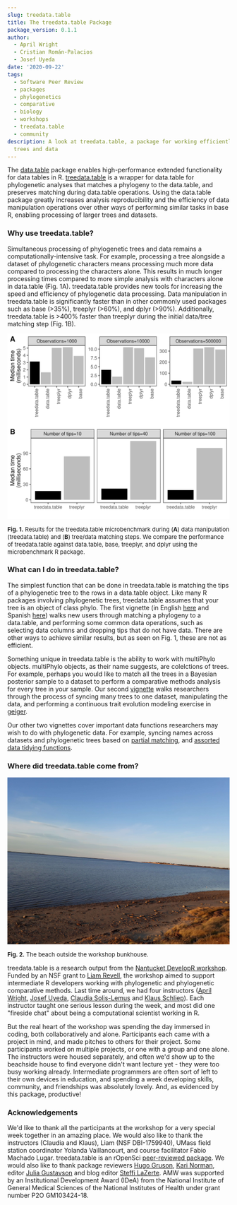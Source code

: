 ```yaml
---
slug: treedata.table
title: The treedata.table Package
package_version: 0.1.1
author:
  - April Wright
  - Cristian Román-Palacios
  - Josef Uyeda
date: '2020-09-22'
tags:
  - Software Peer Review
  - packages
  - phylogenetics
  - comparative
  - biology
  - workshops
  - treedata.table
  - community
description: A look at treedata.table, a package for working efficiently with phylogenetic
  trees and data
---
```


The [data.table](http://r-datatable.com/) package enables high-performance extended functionality for data tables in R. [treedata.table](https://ropensci.github.io/treedata.table/) is a wrapper
for data.table for phylogenetic analyses that matches a phylogeny to the data.table, and preserves matching during data.table operations.
Using the data.table package greatly increases analysis reproducibility and the efficiency of data manipulation operations over other ways of performing similar tasks in
base R, enabling processing of larger trees and datasets.

### Why use treedata.table?

Simultaneous processing of phylogenetic trees and data remains a computationally-intensive task.
For example, processing a tree alongside a dataset of phylogenetic characters means processing much more data compared to processing the characters alone. This results in much longer processing times compared to more simple analysis with characters alone in data.table (Fig. 1A).
treedata.table provides new tools for increasing the speed and efficiency of phylogenetic data processing.
Data manipulation in treedata.table is significantly faster than in other commonly used packages such as base (>35%), treeplyr (>60%), and dplyr (>90%).
Additionally, treedata.table is >400% faster than treeplyr during the initial data/tree matching step (Fig. 1B).


<div style="text-align:center">
<img src='img/bench_TDT_Aug14.png' alt="Six panel figure showing comparisons of benchmark data for different phylogenetic data processing workflows" align="middle"width="600" />
</div>

 <font size="2"> **Fig. 1.** Results for the treedata.table microbenchmark during (**A**) data manipulation (treedata.table) and (**B**) tree/data matching steps.
  We compare the performance of treedata.table against data.table, base, treeplyr, and dplyr using the microbenchmark R package.</font>


### What can I do in treedata.table?

The simplest function that can be done in treedata.table is matching the tips of a phylogenetic tree to
the rows in a data.table object.
Like many R packages involving phylogenetic trees, treedata.table assumes that your tree is an object of class
phylo.
The first vignette (in English [here](https://ropensci.github.io/treedata.table/articles/AA_treedata.table_intro_english.html) and Spanish [here](https://ropensci.github.io/treedata.table/articles/AB_treedata.table_intro_spanish.html)) walks new users through matching a phylogeny to a data.table, and performing some common data operations, such as selecting data columns and dropping tips that do not have data.
There are other ways to achieve similar results, but as seen on Fig. 1, these are not as efficient.

Something unique in treedata.table is the ability to work with multiPhylo objects.
multiPhylo objects, as their name suggests, are colelctions of trees.
For example, perhaps you would like to match all the trees in a Bayesian posterior sample to a dataset to perform
a comparative methods analysis for every tree in your sample.
Our second [vignette](https://ropensci.github.io/treedata.table/articles/B_multiphylo_treedata.table.html) walks researchers through the process of syncing many trees to one dataset, manipulating the data, and performing a continuous trait evolution modeling exercise in [geiger](https://cran.r-project.org/web/packages/geiger/index.html).   

Our other two vignettes cover important data functions researchers may wish to do with phylogenetic data.
For example, syncing names across datasets and phylogenetic trees based on [partial matching](https://ropensci.github.io/treedata.table/articles/C_PartialMatching.html), and [assorted data tidying functions](https://ropensci.github.io/treedata.table/articles/D_AdditionalFunctions_treedata.table.html).

### Where did treedata.table come from?
<div style="text-align:center">
<img src='img/NantucketBeach.jpg' alt="Beach with small waves" align="middle"width="600" />
</div>

<font size="2"> **Fig. 2.** The beach outside the workshop bunkhouse. </font>

treedata.table is a research output from the [Nantucket DevelopR workshop](https://github.com/NantucketDevelopeR/2019Workshop).
Funded by an NSF grant to [Liam Revell](http://www.faculty.umb.edu/liam.revell/), the workshop aimed to support intermediate R developers working with phylogenetic and phylogenetic comparative methods.
Last time around, we had four instructors ([April Wright](https://paleantology.com), [Josef Uyeda](http://www.uyedalab.com/), [Claudia Solis-Lemus](https://solislemuslab.github.io/) and [Klaus Schliep](https://www.phangorn.org/)).
Each instructor taught one serious lesson during the week, and most did one "fireside chat" about being a computational scientist working in R.

But the real heart of the workshop was spending the day immersed in coding, both collaboratively and alone.
Participants each came with a project in mind, and made pitches to others for their project.
Some participants worked on multiple projects, or one with a group and one alone.
The instructors were housed separately, and often we'd show up to the beachside house to find everyone didn't want lecture yet - they were too busy working already.
Intermediate programmers are often sort of left to their own devices in education, and spending a week developing skills, community, and friendships was absolutely lovely. And, as evidenced by this package, productive!

### Acknowledgements

We'd like to thank all the participants at the workshop for a very special week together in an amazing place.
We would also like to thank the instructors (Claudia and Klaus), Liam (NSF DBI-1759940), UMass field station coordinator Yolanda Vaillancourt, and course facilitator Fabio Machado Lugar. treedata.table is an rOpenSci [peer-reviewed package](https://github.com/ropensci/software-review/issues/367). We would also like to thank package reviewers [Hugo Gruson](/author/hugo-gruson/), [Kari Norman](/author/kari-norman/), editor [Julia Gustavson](https://github.com/jooolia) and blog editor [Steffi LaZerte](/author/steffi-lazerte). AMW was supported by an Institutional Development Award (IDeA) from the National Institute of General Medical Sciences of the National Institutes of Health under grant number P2O GM103424-18.
